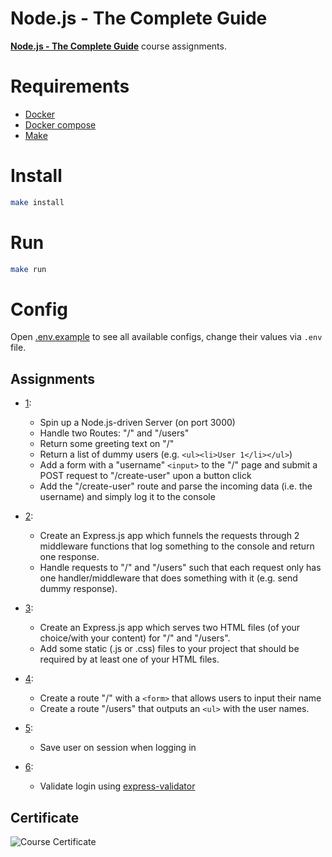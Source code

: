 # Node.js - The Complete Guide
[**Node.js - The Complete Guide**](https://www.udemy.com/course/nodejs-the-complete-guide/) course assignments.

# Requirements
- [Docker](https://www.docker.com/)
- [Docker compose](https://docs.docker.com/compose/)
- [Make](https://www.gnu.org/software/make/manual/make.html)

# Install
```sh
make install
```

# Run
```sh
make run
```

# Config
Open [.env.example](https://github.com/gabriel2m/nodejs-complete-guide/blob/master/.env.example) to see all available configs, change their values via `.env` file.

## Assignments
- [1](https://github.com/gabriel2m/nodejs-complete-guide/commit/1f26e8c820b8d1d09152af680c9d65dca1840fff):
    - Spin up a Node.js-driven Server (on port 3000)
    - Handle two Routes: "/" and "/users"
    - Return some greeting text on "/"
    - Return a list of dummy users (e.g. `<ul><li>User 1</li></ul>`)
    - Add a form with a "username" `<input>` to the "/" page and submit a POST request to "/create-user" upon a button click
    - Add the "/create-user" route and parse the incoming data (i.e. the username) and simply log it to the console

- [2](https://github.com/gabriel2m/nodejs-complete-guide/commit/168e16b9927257e252d550cd2d9f952e56534409):
    - Create an Express.js app which funnels the requests through 2 middleware functions that log something to the console and return one response.
    - Handle requests to "/" and "/users" such that each request only has one handler/middleware that does something with it (e.g. send dummy response).

- [3](https://github.com/gabriel2m/nodejs-complete-guide/commit/68cf0de0fb7ac139a16c107d4ce1fb2ae0025832):
    - Create an Express.js app which serves two HTML files (of your choice/with your content) for "/" and "/users".
    - Add some static (.js or .css) files to your project that should be required by at least one of your HTML files.

- [4](https://github.com/gabriel2m/nodejs-complete-guide/commit/4dbe4b4b8775dd33202838601b551a3f3153a156):
    - Create a route "/" with a `<form>` that allows users to input their name
    - Create a route "/users" that outputs an `<ul>` with the user names.

- [5](https://github.com/gabriel2m/nodejs-complete-guide/commit/d85da42c49424f747e89abe31259c77316d7f671):
    - Save user on session when logging in

- [6](https://github.com/gabriel2m/nodejs-complete-guide/commit/123b7aa3c27252f8a3d3c3e8e6f83d42c4a67806):
    - Validate login using [express-validator](https://express-validator.github.io/docs)

## Certificate
![Course Certificate](https://github.com/gabriel2m/nodejs-complete-guide/blob/master/certificate.jpg?raw=true)
